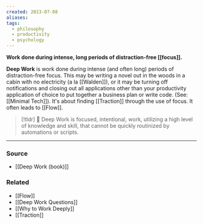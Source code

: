 ```yaml
---
created: 2023-07-08
aliases: 
tags:
  - philosophy
  - productivity
  - psychology
---
```

**Work done during intense, long periods of distraction-free [[focus]].**

**Deep Work** is work done during intense (and often long) periods of distraction-free focus. This may be writing a novel out in the woods in a cabin with no electricity (a la [[Walden]]), or it may be turning off notifications and closing out all applications other than your productivity application of choice to put together a business plan or write code. (See: [[Minimal Tech]]). It's about finding [[Traction]] through the use of focus. It often leads to [[Flow]].

> [!tldr] 🔑 Deep Work is focused, intentional, work, utilizing a high level of knowledge and skill, that cannot be quickly routinized by automations or scripts.

****
### Source
- [[Deep Work (book)]]

### Related
- [[Flow]] 
- [[Deep Work Questions]] 
- [[Why to Work Deeply]] 
- [[Traction]]